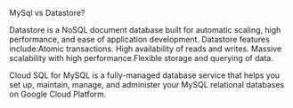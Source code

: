MySql vs Datastore?

Datastore is a NoSQL document database built for automatic scaling, high performance, and ease of application development. Datastore features include:Atomic transactions. High availability of reads and writes. Massive scalability with high performance.Flexible storage and querying of data.

Cloud SQL for MySQL is a fully-managed database service that helps you set up, maintain, manage, and administer your MySQL relational databases on Google Cloud Platform.